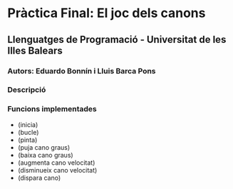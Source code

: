 # Pràctica Final: El joc dels canons

## Llenguatges de Programació - Universitat de les Illes Balears

### Autors: Eduardo Bonnín i Lluis Barca Pons

### Descripció

### Funcions implementades

- (inicia)
- (bucle)
- (pinta)
- (puja cano graus)
- (baixa cano graus)
- (augmenta cano velocitat)
- (disminueix cano velocitat)
- (dispara cano)
